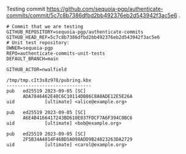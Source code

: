 Testing commit https://github.com/sequoia-pgp/authenticate-commits/commit/5c7c8b7386dfbd2bb492376eb2d543942f3ac5e6 .

```text
# Commit that we are testing
GITHUB_REPOSITORY=sequoia-pgp/authenticate-commits
GITHUB_HEAD_REF=5c7c8b7386dfbd2bb492376eb2d543942f3ac5e6
# Unit test repository:
OWNER=sequoia-pgp
REPO=authenticate-commits-unit-tests
DEFAULT_BRANCH=main

GITHUB_ACTOR=nwalfield

/tmp/tmp.cIt3s8z978/pubring.kbx
-------------------------------
pub   ed25519 2023-09-05 [SC]
      ADA7846462E48C6C10114DB86C8A8ADE12E5E26A
uid           [ultimate] <alice@example.org>

pub   ed25519 2023-09-05 [SC]
      A6E4B4166417243BD610E037FDCF7A6F394C0BC6
uid           [ultimate] <bob@example.org>

pub   ed25519 2023-09-05 [SC]
      2F5B34A4814F46BD5A098ADD9B24823263DA2729
uid           [ultimate] <carol@example.org>
```
